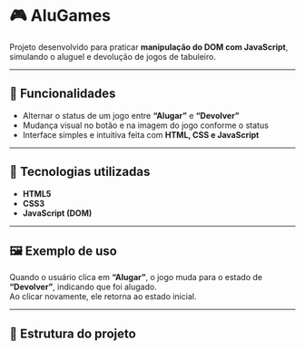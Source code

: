 # 🎮 AluGames

Projeto desenvolvido para praticar **manipulação do DOM com JavaScript**, simulando o aluguel e devolução de jogos de tabuleiro.

---

## 🧩 Funcionalidades

- Alternar o status de um jogo entre **“Alugar”** e **“Devolver”**  
- Mudança visual no botão e na imagem do jogo conforme o status  
- Interface simples e intuitiva feita com **HTML, CSS e JavaScript**

---

## 🚀 Tecnologias utilizadas

- **HTML5**
- **CSS3**
- **JavaScript (DOM)**

---

## 🖼️ Exemplo de uso

Quando o usuário clica em **“Alugar”**, o jogo muda para o estado de **“Devolver”**, indicando que foi alugado.  
Ao clicar novamente, ele retorna ao estado inicial.

---

## 📁 Estrutura do projeto
